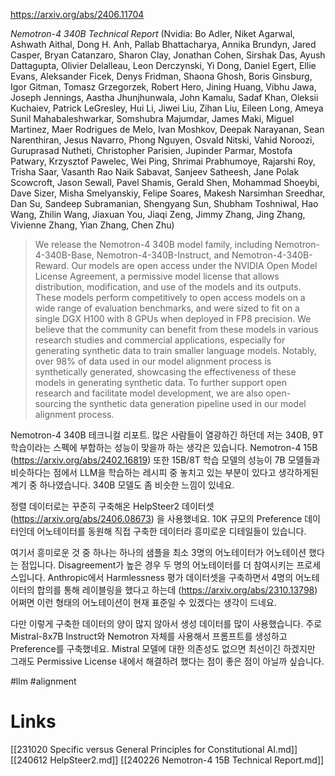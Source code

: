 https://arxiv.org/abs/2406.11704

*Nemotron-4 340B Technical Report* (Nvidia: Bo Adler, Niket Agarwal, Ashwath Aithal, Dong H. Anh, Pallab Bhattacharya, Annika Brundyn, Jared Casper, Bryan Catanzaro, Sharon Clay, Jonathan Cohen, Sirshak Das, Ayush Dattagupta, Olivier Delalleau, Leon Derczynski, Yi Dong, Daniel Egert, Ellie Evans, Aleksander Ficek, Denys Fridman, Shaona Ghosh, Boris Ginsburg, Igor Gitman, Tomasz Grzegorzek, Robert Hero, Jining Huang, Vibhu Jawa, Joseph Jennings, Aastha Jhunjhunwala, John Kamalu, Sadaf Khan, Oleksii Kuchaiev, Patrick LeGresley, Hui Li, Jiwei Liu, Zihan Liu, Eileen Long, Ameya Sunil Mahabaleshwarkar, Somshubra Majumdar, James Maki, Miguel Martinez, Maer Rodrigues de Melo, Ivan Moshkov, Deepak Narayanan, Sean Narenthiran, Jesus Navarro, Phong Nguyen, Osvald Nitski, Vahid Noroozi, Guruprasad Nutheti, Christopher Parisien, Jupinder Parmar, Mostofa Patwary, Krzysztof Pawelec, Wei Ping, Shrimai Prabhumoye, Rajarshi Roy, Trisha Saar, Vasanth Rao Naik Sabavat, Sanjeev Satheesh, Jane Polak Scowcroft, Jason Sewall, Pavel Shamis, Gerald Shen, Mohammad Shoeybi, Dave Sizer, Misha Smelyanskiy, Felipe Soares, Makesh Narsimhan Sreedhar, Dan Su, Sandeep Subramanian, Shengyang Sun, Shubham Toshniwal, Hao Wang, Zhilin Wang, Jiaxuan You, Jiaqi Zeng, Jimmy Zhang, Jing Zhang, Vivienne Zhang, Yian Zhang, Chen Zhu)

> We release the Nemotron-4 340B model family, including Nemotron-4-340B-Base, Nemotron-4-340B-Instruct, and Nemotron-4-340B-Reward. Our models are open access under the NVIDIA Open Model License Agreement, a permissive model license that allows distribution, modification, and use of the models and its outputs. These models perform competitively to open access models on a wide range of evaluation benchmarks, and were sized to fit on a single DGX H100 with 8 GPUs when deployed in FP8 precision. We believe that the community can benefit from these models in various research studies and commercial applications, especially for generating synthetic data to train smaller language models. Notably, over 98% of data used in our model alignment process is synthetically generated, showcasing the effectiveness of these models in generating synthetic data. To further support open research and facilitate model development, we are also open-sourcing the synthetic data generation pipeline used in our model alignment process.

Nemotron-4 340B 테크니컬 리포트. 많은 사람들이 열광하긴 하던데 저는 340B, 9T 학습이라는 스펙에 부합하는 성능이 맞을까 하는 생각은 있습니다. Nemotron-4 15B (https://arxiv.org/abs/2402.16819) 또한 15B/8T 학습 모델의 성능이 7B 모델들과 비슷하다는 점에서 LLM을 학습하는 레시피 중 놓치고 있는 부분이 있다고 생각하게된 계기 중 하나였습니다. 340B 모델도 좀 비슷한 느낌이 있네요.

정렬 데이터로는 꾸준히 구축해온 HelpSteer2 데이터셋 (https://arxiv.org/abs/2406.08673) 을 사용했네요. 10K 규모의 Preference 데이터인데 어노테이터를 동원해 직접 구축한 데이터라 흥미로운 디테일들이 있습니다.

여기서 흥미로운 것 중 하나는 하나의 샘플을 최소 3명의 어노테이터가 어노테이션 했다는 점입니다. Disagreement가 높은 경우 두 명의 어노테이터를 더 참여시키는 프로세스입니다. Anthropic에서 Harmlessness 평가 데이터셋을 구축하면서 4명의 어노테이터의 합의를 통해 레이블링을 했다고 하는데 (https://arxiv.org/abs/2310.13798) 어쩌면 이런 형태의 어노테이션이 현재 표준일 수 있겠다는 생각이 드네요.

다만 이렇게 구축한 데이터의 양이 많지 않아서 생성 데이터를 많이 사용했습니다. 주로 Mistral-8x7B Instruct와 Nemotron 자체를 사용해서 프롬프트를 생성하고 Preference를 구축했네요. Mistral 모델에 대한 의존성도 없으면 최선이긴 하겠지만 그래도 Permissive License 내에서 해결하려 했다는 점이 좋은 점이 아닐까 싶습니다.

#llm #alignment

# Links

[[231020 Specific versus General Principles for Constitutional AI.md]]
[[240612 HelpSteer2.md]]
[[240226 Nemotron-4 15B Technical Report.md]]